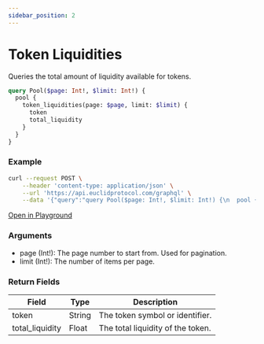 ```yaml
---
sidebar_position: 2
---
```


# Token Liquidities

Queries the total amount of liquidity available for tokens.

```graphql
query Pool($page: Int!, $limit: Int!) {
  pool {
    token_liquidities(page: $page, limit: $limit) {
      token
      total_liquidity
    }
  }
}
```

### Example

```bash
curl --request POST \
    --header 'content-type: application/json' \
    --url 'https://api.euclidprotocol.com/graphql' \
    --data '{"query":"query Pool($page: Int!, $limit: Int!) {\n  pool {\n    token_liquidities(page: $page, limit: $limit) {\n      token\n      total_liquidity\n    }\n  }\n}","variables":{"page":1,"limit":10}}'
```

[Open in Playground](https://api.euclidprotocol.com?explorerURLState=N4IgJg9gxgrgtgUwHYBcQC4QEcYIE4CeABAAoQQA2AFACQAOAhgOYLpECSqAhADRE0UAlnEEo2nFFwCURYAB0kRInXIVZCpUpQQA1sgD6QnILCjBCAM5VGLNvWYI%2BQkWP7PRM%2BYs1bdyDT5E2igMFIaCxqYoBAFKAL4BCUhxIDwgAG4MeIIMAEYUlhggXkpyIDYIZWwAjDwBZe4oVUTVAAx1ySBxQA)

### Arguments

- page (Int!): The page number to start from. Used for pagination.
- limit (Int!): The number of items per page.

### Return Fields

| Field            | Type   | Description                       |
|------------------|--------|-----------------------------------|
| token            | String | The token symbol or identifier.   |
| total_liquidity  | Float  | The total liquidity of the token. |


